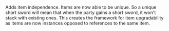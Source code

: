 Adds item independence.
Items are now able to be unique.
So a unique short sword will mean that when the party gains a short sword, it won't stack with existing ones.
This creates the framework for item upgradability as items are now instances opposed to references to the same item.
